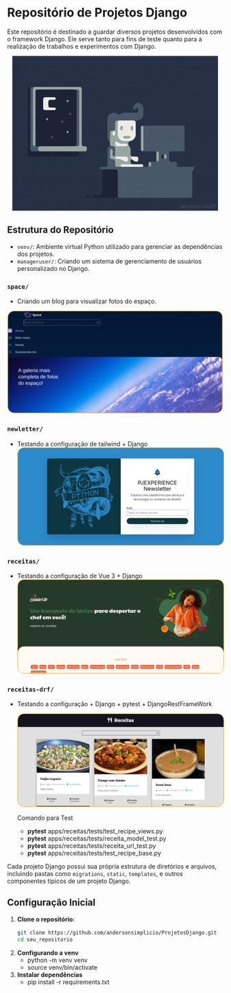 # Repositório de Projetos Django

Este repositório é destinado a guardar diversos projetos desenvolvidos com o framework Django. Ele serve tanto para fins de teste quanto para a realização de trabalhos e experimentos com Django.

<p align="center">
  <img src="img/programer.gif" alt="Imagem Ilustrativa">
</p>

## Estrutura do Repositório

- `venv/`: Ambiente virtual Python utilizado para gerenciar as dependências dos projetos. 
- `manageruser/`: Criando um sistema de gerenciamento de usuários personalizado no Django.

### `space/`
- Criando um blog para visualizar fotos do espaço.
<div align="center">
    <img src="img/space.png" style="border-radius: 15px; border: 1px solid orange;" alt="Imagem do Blog" width="500">
</div>

### `newletter/`
- Testando a configuração de tailwind + Django
   <div align="center">
    <img src="newletter/core/static/assets/img/django-tailwind.png" style="border-radius: 15px; border: 1px solid orange;" alt="Imagem do Blog" width="500">
   </div>

### `receitas/`
- Testando a configuração de Vue 3 + Django
   <div align="center">
    <img src="img/receitas.png" style="border-radius: 15px; border: 1px solid orange;" alt="Imagem do Blog" width="500">
   </div>

### `receitas-drf/`
- Testando a configuração + Django + pytest + DjangoRestFrameWork
   <div align="center">
    <img src="img/receitas-drf.png" style="border-radius: 15px; border: 1px solid orange;" alt="Imagem do Blog" width="500">
    <div align="left">
    <p>Comando para Test<p/>
    <ul>
      <li><strong>pytest</strong> apps/receitas/tests/test_recipe_views.py</li>
      <li><strong>pytest</strong> apps/receitas/tests/receita_model_test.py</li>
      <li><strong>pytest</strong> apps/receitas/tests/receita_url_test.py</li>
      <li><strong>pytest</strong> apps/receitas/tests/test_recipe_base.py</li>
    <ul>
   </div>

   </div>


Cada projeto Django possui sua própria estrutura de diretórios e arquivos, incluindo pastas como `migrations`, `static`, `templates`, e outros componentes típicos de um projeto Django.

## Configuração Inicial

1. **Clone o repositório**:
   ```sh
   git clone https://github.com/andersonsimplicio/ProjetosDjango.git
   cd seu_repositorio

2. **Configurando a venv**
   - python -m venv venv
   - source venv/bin/activate
3. **Instalar dependências**
   - pip install -r requirements.txt  
